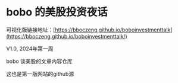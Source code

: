 # bobo 的美股投资夜话

可视化版链接地址：[https://bboczeng.github.io/boboinvestmenttalk](https://bboczeng.github.io/boboinvestmenttalk/)

V1.0, 2024年第一周

bobo 谈美股的文章内容仓库

这也是第一版网站的github源
